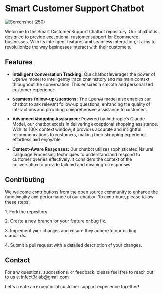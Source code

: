 # Smart Customer Support Chatbot

![Screenshot (250)](https://github.com/DonGuillotine/langchain-claude-chatbot/assets/89584431/5322fe35-90dc-4258-89e5-366c8e4f2dd6)


Welcome to the Smart Customer Support Chatbot repository! Our chatbot is designed to provide exceptional customer support for Ecommerce businesses. With its intelligent features and seamless integration, it aims to revolutionize the way businesses interact with their customers.

## Features

- **Intelligent Conversation Tracking:** Our chatbot leverages the power of OpenAI model to intelligently track chat history and maintain context throughout the conversation. This ensures a smooth and personalized customer experience.

- **Seamless Follow-up Questions:** The OpenAI model also enables our chatbot to ask relevant follow-up questions, enhancing the quality of interactions and providing comprehensive assistance to customers.

- **Advanced Shopping Assistance:** Powered by Anthropic's Claude Model, our chatbot excels in delivering exceptional shopping assistance. With its 100k context window, it provides accurate and insightful recommendations to customers, making their shopping experience effortless and enjoyable.

- **Context-Aware Responses:** Our chatbot utilizes sophisticated Natural Language Processing techniques to understand and respond to customer queries effectively. It considers the context of the conversation to provide tailored and meaningful responses.


## Contributing

We welcome contributions from the open source community to enhance the functionality and performance of our chatbot. To contribute, please follow these steps:

1\. Fork the repository.

2\. Create a new branch for your feature or bug fix.

3\. Implement your changes and ensure they adhere to our coding standards.

4\. Submit a pull request with a detailed description of your changes.


## Contact

For any questions, suggestions, or feedback, please feel free to reach out to us at infect3dlab@gmail.com

Let's create an exceptional customer support experience together!
